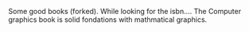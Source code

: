 Some good books (forked). While looking for the isbn.... 
The Computer graphics book is solid fondations with mathmatical graphics. 
